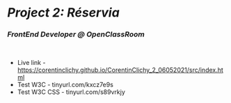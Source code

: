 # ***Project 2: Réservia*** <br> 
### *FrontEnd Developer @ OpenClassRoom*
<br> 

* Live link - https://corentinclichy.github.io/CorentinClichy_2_06052021/src/index.html
* Test W3C - tinyurl.com/kxcz7e9s
* Test W3C CSS - tinyurl.com/s89vrkjy


